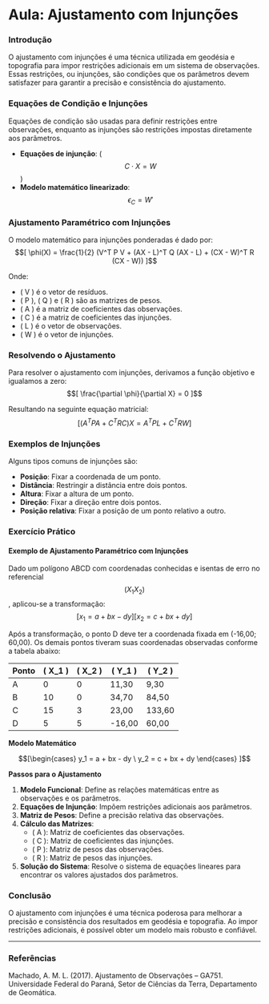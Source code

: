 # Aula: Ajustamento com Injunções

### Introdução

O ajustamento com injunções é uma técnica utilizada em geodésia e topografia para impor restrições adicionais em um sistema de observações. Essas restrições, ou injunções, são condições que os parâmetros devem satisfazer para garantir a precisão e consistência do ajustamento.

### Equações de Condição e Injunções

Equações de condição são usadas para definir restrições entre observações, enquanto as injunções são restrições impostas diretamente aos parâmetros.

* **Equações de injunção**: ( $$C \cdot X = W$$ )
* **Modelo matemático linearizado**: $$\epsilon_{C }= W'$$

### Ajustamento Paramétrico com Injunções

O modelo matemático para injunções ponderadas é dado por: $$[ \phi(X) = \frac{1}{2} (V^T P V + (AX - L)^T Q (AX - L) + (CX - W)^T R (CX - W)) ]$$

Onde:

* ( V ) é o vetor de resíduos.
* ( P ), ( Q ) e ( R ) são as matrizes de pesos.
* ( A ) é a matriz de coeficientes das observações.
* ( C ) é a matriz de coeficientes das injunções.
* ( L ) é o vetor de observações.
* ( W ) é o vetor de injunções.

### Resolvendo o Ajustamento

Para resolver o ajustamento com injunções, derivamos a função objetivo e igualamos a zero:$$[ \frac{\partial \phi}{\partial X} = 0 ]$$

Resultando na seguinte equação matricial:$$[ (A^T P A + C^T R C) X = A^T P L + C^T R W ]$$

### Exemplos de Injunções

Alguns tipos comuns de injunções são:

* **Posição**: Fixar a coordenada de um ponto.
* **Distância**: Restringir a distância entre dois pontos.
* **Altura**: Fixar a altura de um ponto.
* **Direção**: Fixar a direção entre dois pontos.
* **Posição relativa**: Fixar a posição de um ponto relativo a outro.

### Exercício Prático

#### Exemplo de Ajustamento Paramétrico com Injunções

Dado um polígono ABCD com coordenadas conhecidas e isentas de erro no referencial $$( X_1 X_2 )$$, aplicou-se a transformação:$$[ x_1 = a + bx - dy ] [ x_2 = c + bx + dy ]$$

Após a transformação, o ponto D deve ter a coordenada fixada em (-16,00; 60,00). Os demais pontos tiveram suas coordenadas observadas conforme a tabela abaixo:

| Ponto | ( X\_1 ) | ( X\_2 ) | ( Y\_1 ) | ( Y\_2 ) |
| ----- | -------- | -------- | -------- | -------- |
| A     | 0        | 0        | 11,30    | 9,30     |
| B     | 10       | 0        | 34,70    | 84,50    |
| C     | 15       | 3        | 23,00    | 133,60   |
| D     | 5        | 5        | -16,00   | 60,00    |

**Modelo Matemático**

$$[\begin{cases} y_1 = a + bx - dy \ y_2 = c + bx + dy \end{cases} ]$$

**Passos para o Ajustamento**

1. **Modelo Funcional**: Define as relações matemáticas entre as observações e os parâmetros.
2. **Equações de Injunção**: Impõem restrições adicionais aos parâmetros.
3. **Matriz de Pesos**: Define a precisão relativa das observações.
4. **Cálculo das Matrizes**:
   * ( A ): Matriz de coeficientes das observações.
   * ( C ): Matriz de coeficientes das injunções.
   * ( P ): Matriz de pesos das observações.
   * ( R ): Matriz de pesos das injunções.
5. **Solução do Sistema**: Resolve o sistema de equações lineares para encontrar os valores ajustados dos parâmetros.

### Conclusão

O ajustamento com injunções é uma técnica poderosa para melhorar a precisão e consistência dos resultados em geodésia e topografia. Ao impor restrições adicionais, é possível obter um modelo mais robusto e confiável.

***

### Referências

Machado, A. M. L. (2017). Ajustamento de Observações – GA751. Universidade Federal do Paraná, Setor de Ciências da Terra, Departamento de Geomática.
